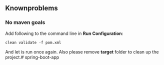 ## Knownproblems

### No maven goals

Add following to the command line in **Run Configuration**:
```
clean validate -f pom.xml
```
And let is run once again.
Also please remove **target** folder to clean up the project.# spring-boot-app
